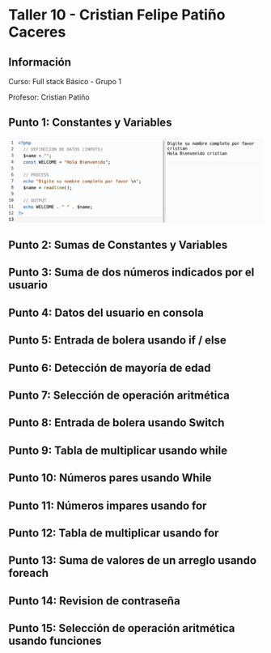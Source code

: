 <h1>Taller 10 - Cristian Felipe Patiño Caceres</h1>

<h2>Información</h2>
<p>Curso: Full stack Básico - Grupo 1</p>
<p>Profesor: Cristian Patiño</p>

<h2>Punto 1: Constantes y Variables</h2>

<img src="./public/images/punto-1.png" alt="punto 1">

<h2>Punto 2: Sumas de Constantes y Variables</h2>

<h2>Punto 3: Suma de dos números indicados por el usuario</h2>

<h2>Punto 4: Datos del usuario en consola</h2>

<h2>Punto 5: Entrada de bolera usando if / else</h2>

<h2>Punto 6: Detección de mayoría de edad</h2>

<h2>Punto 7: Selección de operación aritmética</h2>

<h2>Punto 8: Entrada de bolera usando Switch</h2>

<h2>Punto 9: Tabla de multiplicar usando while</h2>

<h2>Punto 10: Números pares usando While</h2>

<h2>Punto 11: Números impares usando for</h2>

<h2>Punto 12: Tabla de multiplicar usando for</h2>

<h2>Punto 13: Suma de valores de un arreglo usando foreach</h2>

<h2>Punto 14: Revision de contraseña</h2>

<h2>Punto 15: Selección de operación aritmética usando funciones</h2>